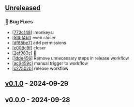 <a name="unreleased"></a>
## [Unreleased]

### 🐛 Bug Fixes
- [[772c148](https://github.com/damienbullis/autotheme/commit/772c148)] :monkeys:
- [[50bf4bf](https://github.com/damienbullis/autotheme/commit/50bf4bf)] even closer
- [[df85be7](https://github.com/damienbullis/autotheme/commit/df85be7)] add permissions
- [[c009c9f](https://github.com/damienbullis/autotheme/commit/c009c9f)] closer
- [[2ef983c](https://github.com/damienbullis/autotheme/commit/2ef983c)] :monkey:
- [[1dde456](https://github.com/damienbullis/autotheme/commit/1dde456)] Remove unnecessary steps in release workflow
- [[ac6459c](https://github.com/damienbullis/autotheme/commit/ac6459c)] manual trigger to workflow
- [[c27502b](https://github.com/damienbullis/autotheme/commit/c27502b)] release workflow


<a name="v0.1.0"></a>
## [v0.1.0] - 2024-09-29
<a name="v0.0.0"></a>
## v0.0.0 - 2024-09-28
[Unreleased]: https://github.com/damienbullis/autotheme/compare/v0.1.0...HEAD
[v0.1.0]: https://github.com/damienbullis/autotheme/compare/v0.0.0...v0.1.0
